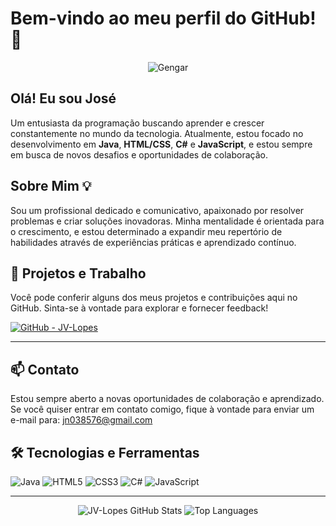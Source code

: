# Bem-vindo ao meu perfil do GitHub! 👋

<div align="center">
  <img src="https://media.giphy.com/media/3o7abKhOpu0NwenH3O/giphy.gif" alt="Gengar">
</div>


## Olá! Eu sou José
Um entusiasta da programação buscando aprender e crescer constantemente no mundo da tecnologia. Atualmente, estou focado no desenvolvimento em **Java**, **HTML/CSS**, **C#** e **JavaScript**, e estou sempre em busca de novos desafios e oportunidades de colaboração.

## Sobre Mim 💡
Sou um profissional dedicado e comunicativo, apaixonado por resolver problemas e criar soluções inovadoras. Minha mentalidade é orientada para o crescimento, e estou determinado a expandir meu repertório de habilidades através de experiências práticas e aprendizado contínuo.

## 🚀 Projetos e Trabalho
Você pode conferir alguns dos meus projetos e contribuições aqui no GitHub. Sinta-se à vontade para explorar e fornecer feedback!

[![GitHub - JV-Lopes](https://img.shields.io/badge/GitHub-JV--Lopes-green?style=for-the-badge&logo=github)](https://github.com/JV-Lopes)

---

## 📫 Contato
Estou sempre aberto a novas oportunidades de colaboração e aprendizado. Se você quiser entrar em contato comigo, fique à vontade para enviar um e-mail para: [jn038576@gmail.com](mailto:jn038576@gmail.com)

## 🛠️ Tecnologias e Ferramentas
![Java](https://img.shields.io/badge/Java-ED8B00?style=for-the-badge&logo=java&logoColor=white)
![HTML5](https://img.shields.io/badge/HTML5-E34F26?style=for-the-badge&logo=html5&logoColor=white)
![CSS3](https://img.shields.io/badge/CSS3-1572B6?style=for-the-badge&logo=css3&logoColor=white)
![C#](https://img.shields.io/badge/C%23-239120?style=for-the-badge&logo=c-sharp&logoColor=white)
![JavaScript](https://img.shields.io/badge/JavaScript-F7DF1E?style=for-the-badge&logo=javascript&logoColor=black)

---

<div align="center">
    <img src="https://github-readme-stats.vercel.app/api?username=JV-Lopes&show_icons=true&theme=radical" alt="JV-Lopes GitHub Stats">
    <img src="https://github-readme-stats.vercel.app/api/top-langs/?username=JV-Lopes&layout=compact&theme=radical" alt="Top Languages">
</div>
